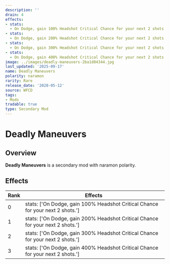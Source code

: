 ```yaml
---
description: ''
drain: 4
effects:
- stats:
  - On Dodge, gain 100% Headshot Critical Chance for your next 2 shots.
- stats:
  - On Dodge, gain 200% Headshot Critical Chance for your next 2 shots.
- stats:
  - On Dodge, gain 300% Headshot Critical Chance for your next 2 shots.
- stats:
  - On Dodge, gain 400% Headshot Critical Chance for your next 2 shots.
image: ../images/deadly-maneuvers-2ba1d04344.jpg
last_updated: '2025-09-17'
name: Deadly Maneuvers
polarity: naramon
rarity: Rare
release_date: '2020-05-12'
source: WFCD
tags:
- Mods
tradable: true
type: Secondary Mod
---
```


# Deadly Maneuvers

## Overview

**Deadly Maneuvers** is a secondary mod with naramon polarity.

## Effects

| Rank | Effects |
|------|----------|
| 0 | stats: ['On Dodge, gain 100% Headshot Critical Chance for your next 2 shots.'] |
| 1 | stats: ['On Dodge, gain 200% Headshot Critical Chance for your next 2 shots.'] |
| 2 | stats: ['On Dodge, gain 300% Headshot Critical Chance for your next 2 shots.'] |
| 3 | stats: ['On Dodge, gain 400% Headshot Critical Chance for your next 2 shots.'] |

